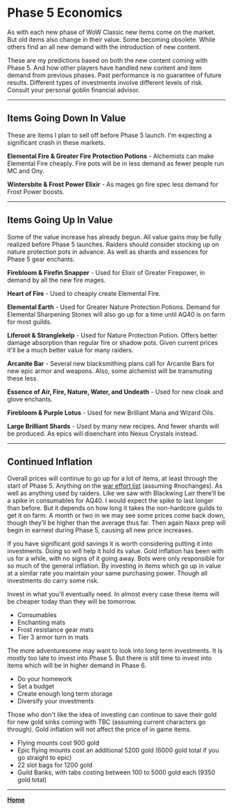 # Phase 5 Economics

As with each new phase of WoW Classic new items come on the market. But old items also change in their value. Some becoming obsolete. While others find an all new demand with the introduction of new content.

These are my predictions based on both the new content coming with Phase 5. And how other players have handled new content and item demand from previous phases. Past performance is no guarantee of future results. Different types of investments involve different levels of risk. Consult your personal goblin financial advisor.

*****

## Items Going Down In Value

These are items I plan to sell off before Phase 5 launch. I'm expecting a significant crash in these markets.

**Elemental Fire & Greater Fire Protection Potions** - Alchemists can make Elemental Fire cheaply. Fire pots will be in less demand as fewer people run MC and Ony.

**Wintersbite & Frost Power Elixir** - As mages go fire spec less demand for Frost Power boosts.

*****

## Items Going Up In Value

Some of the value increase has already begun. All value gains may be fully realized before Phase 5 launches. Raiders should consider stocking up on nature protection pots in advance. As well as shards and essences for Phase 5 gear enchants.

**Firebloom & Firefin Snapper** - Used for Elixir of Greater Firepower, in demand by all the new fire mages.

**Heart of Fire** - Used to cheaply create Elemental Fire.

**Elemental Earth** - Used for Greater Nature Protection Potions. Demand for Elemental Sharpening Stones will also go up for a time until AQ40 is on farm for most guilds.

**Liferoot & Stranglekelp** - Used for Nature Protection Potion. Offers better damage absorption than regular fire or shadow pots. Given current prices it'll be a much better value for many raiders.

**Arcanite Bar** - Several new blacksmithing plans call for Arcanite Bars for new epic armor and weapons. Also, some alchemist will be transmuting these less.

**Essence of Air, Fire, Nature, Water, and Undeath** - Used for new cloak and glove enchants.

**Firebloom & Purple Lotus** - Used for new Brilliant Mana and Wizard Oils.

**Large Brilliant Shards** - Used by many new recipes. And fewer shards will be produced. As epics will disenchant into Nexus Crystals instead.

*****

## Continued Inflation

Overall prices will continue to go up for a lot of items, at least through the start of Phase 5. Anything on the [war effort list](https://www.wowhead.com/news=279923/wow-classic-spotlight-the-ahnqiraj-war-effort#gathering-war-supplies) (assuming #nochanges). As well as anything used by raiders. Like we saw with Blackwing Lair there’ll be a spike in consumables for AQ40. I would expect the spike to last longer than before. But it depends on how long it takes the non-hardcore guilds to get it on farm. A month or two in we may see some prices come back down, though they’ll be higher than the average thus far. Then again Naxx prep will begin in earnest during Phase 5, causing all new price increases.

If you have significant gold savings it is worth considering putting it into investments. Doing so will help it hold its value. Gold inflation has been with us for a while, with no signs of it going away. Bots were only responsible for so much of the general inflation. By investing in items which go up in value at a similar rate you maintain your same purchasing power. Though all investments do carry some risk.

Invest in what you'll eventually need.  In almost every case these items will be cheaper today than they will be tomorrow.

*   Consumables
*   Enchanting mats
*   Frost resistance gear mats
*   Tier 3 armor turn in mats

The more adventuresome may want to look into long term investments. It is mostly too late to invest into Phase 5. But there is still time to invest into items which will be in higher demand in Phase 6.

*   Do your homework
*   Set a budget
*   Create enough long term storage
*   Diversify your investments

Those who don't like the idea of investing can continue to save their gold for new gold sinks coming with TBC (assuming current characters go through). Gold inflation will not affect the price of in game items.

*   Flying mounts cost 900 gold
*   Epic flying mounts cost an additional 5200 gold (6000 gold total if you go straight to epic)
*   22 slot bags for 1200 gold
*   Guild Banks, with tabs costing between 100 to 5000 gold each (9350 gold total)


*****

**[Home](https://queuebitt.github.io/)**
